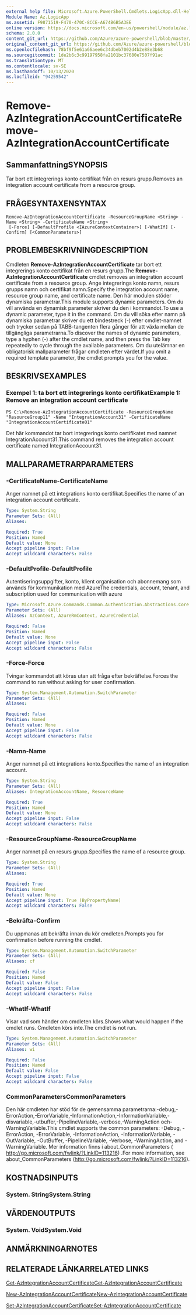 ```yaml
---
external help file: Microsoft.Azure.PowerShell.Cmdlets.LogicApp.dll-Help.xml
Module Name: Az.LogicApp
ms.assetid: F9871519-F470-470C-8CCE-A674B6B5A3EE
online version: https://docs.microsoft.com/en-us/powershell/module/az.logicapp/remove-azintegrationaccountcertificate
schema: 2.0.0
content_git_url: https://github.com/Azure/azure-powershell/blob/master/src/LogicApp/LogicApp/help/Remove-AzIntegrationAccountCertificate.md
original_content_git_url: https://github.com/Azure/azure-powershell/blob/master/src/LogicApp/LogicApp/help/Remove-AzIntegrationAccountCertificate.md
ms.openlocfilehash: 78bf9f5e61a66aee6c34dbeb7002d4b2e88e3b68
ms.sourcegitcommit: 1de2b6c3c99197958fa2101bc37680e7507f91ac
ms.translationtype: MT
ms.contentlocale: sv-SE
ms.lasthandoff: 10/13/2020
ms.locfileid: "94259542"
---
```

# <span data-ttu-id="c0b95-101">Remove-AzIntegrationAccountCertificate</span><span class="sxs-lookup"><span data-stu-id="c0b95-101">Remove-AzIntegrationAccountCertificate</span></span>

## <span data-ttu-id="c0b95-102">Sammanfattning</span><span class="sxs-lookup"><span data-stu-id="c0b95-102">SYNOPSIS</span></span>
<span data-ttu-id="c0b95-103">Tar bort ett integrerings konto certifikat från en resurs grupp.</span><span class="sxs-lookup"><span data-stu-id="c0b95-103">Removes an integration account certificate from a resource group.</span></span>

## <span data-ttu-id="c0b95-104">FRÅGESYNTAXEN</span><span class="sxs-lookup"><span data-stu-id="c0b95-104">SYNTAX</span></span>

```
Remove-AzIntegrationAccountCertificate -ResourceGroupName <String> -Name <String> -CertificateName <String>
 [-Force] [-DefaultProfile <IAzureContextContainer>] [-WhatIf] [-Confirm] [<CommonParameters>]
```

## <span data-ttu-id="c0b95-105">PROBLEMBESKRIVNING</span><span class="sxs-lookup"><span data-stu-id="c0b95-105">DESCRIPTION</span></span>
<span data-ttu-id="c0b95-106">Cmdleten **Remove-AzIntegrationAccountCertificate** tar bort ett integrerings konto certifikat från en resurs grupp.</span><span class="sxs-lookup"><span data-stu-id="c0b95-106">The **Remove-AzIntegrationAccountCertificate** cmdlet removes an integration account certificate from a resource group.</span></span>
<span data-ttu-id="c0b95-107">Ange integrerings konto namn, resurs grupps namn och certifikat namn.</span><span class="sxs-lookup"><span data-stu-id="c0b95-107">Specify the integration account name, resource group name, and certificate name.</span></span>
<span data-ttu-id="c0b95-108">Den här modulen stöder dynamiska parametrar.</span><span class="sxs-lookup"><span data-stu-id="c0b95-108">This module supports dynamic parameters.</span></span>
<span data-ttu-id="c0b95-109">Om du vill använda en dynamisk parameter skriver du den i kommandot.</span><span class="sxs-lookup"><span data-stu-id="c0b95-109">To use a dynamic parameter, type it in the command.</span></span>
<span data-ttu-id="c0b95-110">Om du vill söka efter namn på dynamiska parametrar skriver du ett bindestreck (-) efter cmdlet-namnet och trycker sedan på TABB-tangenten flera gånger för att växla mellan de tillgängliga parametrarna.</span><span class="sxs-lookup"><span data-stu-id="c0b95-110">To discover the names of dynamic parameters, type a hyphen (-) after the cmdlet name, and then press the Tab key repeatedly to cycle through the available parameters.</span></span>
<span data-ttu-id="c0b95-111">Om du utelämnar en obligatorisk mallparameter frågar cmdleten efter värdet.</span><span class="sxs-lookup"><span data-stu-id="c0b95-111">If you omit a required template parameter, the cmdlet prompts you for the value.</span></span>

## <span data-ttu-id="c0b95-112">BESKRIVS</span><span class="sxs-lookup"><span data-stu-id="c0b95-112">EXAMPLES</span></span>

### <span data-ttu-id="c0b95-113">Exempel 1: ta bort ett integrerings konto certifikat</span><span class="sxs-lookup"><span data-stu-id="c0b95-113">Example 1: Remove an integration account certificate</span></span>
```
PS C:\>Remove-AzIntegrationAccountCertificate -ResourceGroupName "ResourceGroup11" -Name "IntegrationAccount31" -CertificateName "IntegrationAccountCertificate01"
```

<span data-ttu-id="c0b95-114">Det här kommandot tar bort integrerings konto certifikatet med namnet IntegrationAccount31.</span><span class="sxs-lookup"><span data-stu-id="c0b95-114">This command removes the integration account certificate named IntegrationAccount31.</span></span>

## <span data-ttu-id="c0b95-115">MALLPARAMETRAR</span><span class="sxs-lookup"><span data-stu-id="c0b95-115">PARAMETERS</span></span>

### <span data-ttu-id="c0b95-116">-CertificateName</span><span class="sxs-lookup"><span data-stu-id="c0b95-116">-CertificateName</span></span>
<span data-ttu-id="c0b95-117">Anger namnet på ett integrations konto certifikat.</span><span class="sxs-lookup"><span data-stu-id="c0b95-117">Specifies the name of an integration account certificate.</span></span>

```yaml
Type: System.String
Parameter Sets: (All)
Aliases:

Required: True
Position: Named
Default value: None
Accept pipeline input: False
Accept wildcard characters: False
```

### <span data-ttu-id="c0b95-118">-DefaultProfile</span><span class="sxs-lookup"><span data-stu-id="c0b95-118">-DefaultProfile</span></span>
<span data-ttu-id="c0b95-119">Autentiseringsuppgifter, konto, klient organisation och abonnemang som används för kommunikation med Azure</span><span class="sxs-lookup"><span data-stu-id="c0b95-119">The credentials, account, tenant, and subscription used for communication with azure</span></span>

```yaml
Type: Microsoft.Azure.Commands.Common.Authentication.Abstractions.Core.IAzureContextContainer
Parameter Sets: (All)
Aliases: AzContext, AzureRmContext, AzureCredential

Required: False
Position: Named
Default value: None
Accept pipeline input: False
Accept wildcard characters: False
```

### <span data-ttu-id="c0b95-120">-Force</span><span class="sxs-lookup"><span data-stu-id="c0b95-120">-Force</span></span>
<span data-ttu-id="c0b95-121">Tvingar kommandot att köras utan att fråga efter bekräftelse.</span><span class="sxs-lookup"><span data-stu-id="c0b95-121">Forces the command to run without asking for user confirmation.</span></span>

```yaml
Type: System.Management.Automation.SwitchParameter
Parameter Sets: (All)
Aliases:

Required: False
Position: Named
Default value: None
Accept pipeline input: False
Accept wildcard characters: False
```

### <span data-ttu-id="c0b95-122">-Namn</span><span class="sxs-lookup"><span data-stu-id="c0b95-122">-Name</span></span>
<span data-ttu-id="c0b95-123">Anger namnet på ett integrations konto.</span><span class="sxs-lookup"><span data-stu-id="c0b95-123">Specifies the name of an integration account.</span></span>

```yaml
Type: System.String
Parameter Sets: (All)
Aliases: IntegrationAccountName, ResourceName

Required: True
Position: Named
Default value: None
Accept pipeline input: False
Accept wildcard characters: False
```

### <span data-ttu-id="c0b95-124">-ResourceGroupName</span><span class="sxs-lookup"><span data-stu-id="c0b95-124">-ResourceGroupName</span></span>
<span data-ttu-id="c0b95-125">Anger namnet på en resurs grupp.</span><span class="sxs-lookup"><span data-stu-id="c0b95-125">Specifies the name of a resource group.</span></span>

```yaml
Type: System.String
Parameter Sets: (All)
Aliases:

Required: True
Position: Named
Default value: None
Accept pipeline input: True (ByPropertyName)
Accept wildcard characters: False
```

### <span data-ttu-id="c0b95-126">-Bekräfta</span><span class="sxs-lookup"><span data-stu-id="c0b95-126">-Confirm</span></span>
<span data-ttu-id="c0b95-127">Du uppmanas att bekräfta innan du kör cmdleten.</span><span class="sxs-lookup"><span data-stu-id="c0b95-127">Prompts you for confirmation before running the cmdlet.</span></span>

```yaml
Type: System.Management.Automation.SwitchParameter
Parameter Sets: (All)
Aliases: cf

Required: False
Position: Named
Default value: False
Accept pipeline input: False
Accept wildcard characters: False
```

### <span data-ttu-id="c0b95-128">-WhatIf</span><span class="sxs-lookup"><span data-stu-id="c0b95-128">-WhatIf</span></span>
<span data-ttu-id="c0b95-129">Visar vad som händer om cmdleten körs.</span><span class="sxs-lookup"><span data-stu-id="c0b95-129">Shows what would happen if the cmdlet runs.</span></span>
<span data-ttu-id="c0b95-130">Cmdleten körs inte.</span><span class="sxs-lookup"><span data-stu-id="c0b95-130">The cmdlet is not run.</span></span>

```yaml
Type: System.Management.Automation.SwitchParameter
Parameter Sets: (All)
Aliases: wi

Required: False
Position: Named
Default value: False
Accept pipeline input: False
Accept wildcard characters: False
```

### <span data-ttu-id="c0b95-131">CommonParameters</span><span class="sxs-lookup"><span data-stu-id="c0b95-131">CommonParameters</span></span>
<span data-ttu-id="c0b95-132">Den här cmdleten har stöd för de gemensamma parametrarna:-debug,-ErrorAction,-ErrorVariable,-InformationAction,-InformationVariable,-disvariable,-utbuffer,-PipelineVariable,-verbose,-WarningAction och-WarningVariable.</span><span class="sxs-lookup"><span data-stu-id="c0b95-132">This cmdlet supports the common parameters: -Debug, -ErrorAction, -ErrorVariable, -InformationAction, -InformationVariable, -OutVariable, -OutBuffer, -PipelineVariable, -Verbose, -WarningAction, and -WarningVariable.</span></span> <span data-ttu-id="c0b95-133">Mer information finns i about_CommonParameters ( http://go.microsoft.com/fwlink/?LinkID=113216) .</span><span class="sxs-lookup"><span data-stu-id="c0b95-133">For more information, see about_CommonParameters (http://go.microsoft.com/fwlink/?LinkID=113216).</span></span>

## <span data-ttu-id="c0b95-134">KOSTNADS</span><span class="sxs-lookup"><span data-stu-id="c0b95-134">INPUTS</span></span>

### <span data-ttu-id="c0b95-135">System. String</span><span class="sxs-lookup"><span data-stu-id="c0b95-135">System.String</span></span>

## <span data-ttu-id="c0b95-136">VÄRDEN</span><span class="sxs-lookup"><span data-stu-id="c0b95-136">OUTPUTS</span></span>

### <span data-ttu-id="c0b95-137">System. Void</span><span class="sxs-lookup"><span data-stu-id="c0b95-137">System.Void</span></span>

## <span data-ttu-id="c0b95-138">ANMÄRKNINGAR</span><span class="sxs-lookup"><span data-stu-id="c0b95-138">NOTES</span></span>

## <span data-ttu-id="c0b95-139">RELATERADE LÄNKAR</span><span class="sxs-lookup"><span data-stu-id="c0b95-139">RELATED LINKS</span></span>

[<span data-ttu-id="c0b95-140">Get-AzIntegrationAccountCertificate</span><span class="sxs-lookup"><span data-stu-id="c0b95-140">Get-AzIntegrationAccountCertificate</span></span>](./Get-AzIntegrationAccountCertificate.md)

[<span data-ttu-id="c0b95-141">New-AzIntegrationAccountCertificate</span><span class="sxs-lookup"><span data-stu-id="c0b95-141">New-AzIntegrationAccountCertificate</span></span>](./New-AzIntegrationAccountCertificate.md)

[<span data-ttu-id="c0b95-142">Set-AzIntegrationAccountCertificate</span><span class="sxs-lookup"><span data-stu-id="c0b95-142">Set-AzIntegrationAccountCertificate</span></span>](./Set-AzIntegrationAccountCertificate.md)


